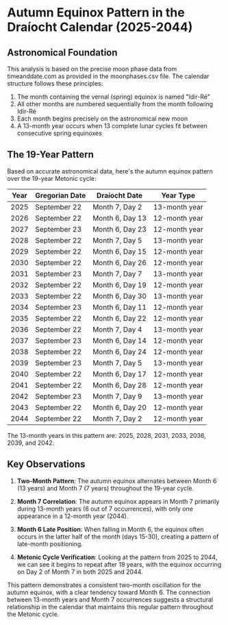 # Autumn Equinox Pattern in the Draíocht Calendar (2025-2044)

## Astronomical Foundation

This analysis is based on the precise moon phase data from timeanddate.com as provided in the moonphases.csv file. The calendar structure follows these principles:

1. The month containing the vernal (spring) equinox is named "Idir-Ré"
2. All other months are numbered sequentially from the month following Idir-Ré
3. Each month begins precisely on the astronomical new moon
4. A 13-month year occurs when 13 complete lunar cycles fit between consecutive spring equinoxes

## The 19-Year Pattern

Based on accurate astronomical data, here's the autumn equinox pattern over the 19-year Metonic cycle:

| Year | Gregorian Date | Draíocht Date | Year Type |
|------|----------------|---------------|-----------|
| 2025 | September 22 | Month 7, Day 2   | 13-month year |
| 2026 | September 22 | Month 6, Day 13  | 12-month year |
| 2027 | September 23 | Month 6, Day 23  | 12-month year |
| 2028 | September 22 | Month 7, Day 5   | 13-month year |
| 2029 | September 22 | Month 6, Day 15  | 12-month year |
| 2030 | September 22 | Month 6, Day 26  | 12-month year |
| 2031 | September 23 | Month 7, Day 7   | 13-month year |
| 2032 | September 22 | Month 6, Day 19  | 12-month year |
| 2033 | September 22 | Month 6, Day 30  | 13-month year |
| 2034 | September 23 | Month 6, Day 11  | 12-month year |
| 2035 | September 22 | Month 6, Day 22  | 12-month year |
| 2036 | September 22 | Month 7, Day 4   | 13-month year |
| 2037 | September 23 | Month 6, Day 14  | 12-month year |
| 2038 | September 22 | Month 6, Day 24  | 12-month year |
| 2039 | September 23 | Month 7, Day 5   | 13-month year |
| 2040 | September 22 | Month 6, Day 17  | 12-month year |
| 2041 | September 22 | Month 6, Day 28  | 12-month year |
| 2042 | September 23 | Month 7, Day 9   | 13-month year |
| 2043 | September 22 | Month 6, Day 20  | 12-month year |
| 2044 | September 22 | Month 7, Day 2   | 12-month year |

The 13-month years in this pattern are: 2025, 2028, 2031, 2033, 2036, 2039, and 2042.

## Key Observations

1. **Two-Month Pattern**: The autumn equinox alternates between Month 6 (13 years) and Month 7 (7 years) throughout the 19-year cycle.

2. **Month 7 Correlation**: The autumn equinox appears in Month 7 primarily during 13-month years (6 out of 7 occurrences), with only one appearance in a 12-month year (2044).

3. **Month 6 Late Position**: When falling in Month 6, the equinox often occurs in the latter half of the month (days 15-30), creating a pattern of late-month positioning.

4. **Metonic Cycle Verification**: Looking at the pattern from 2025 to 2044, we can see it begins to repeat after 19 years, with the equinox occurring on Day 2 of Month 7 in both 2025 and 2044.

This pattern demonstrates a consistent two-month oscillation for the autumn equinox, with a clear tendency toward Month 6. The connection between 13-month years and Month 7 occurrences suggests a structural relationship in the calendar that maintains this regular pattern throughout the Metonic cycle.